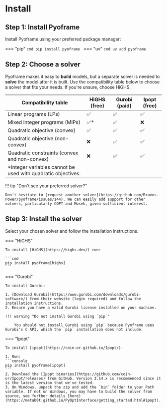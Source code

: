 # Install

## Step 1: Install Pyoframe

Install Pyoframe using your preferred package manager:

=== "pip"
`cmd
    pip install pyoframe
    `
=== "uv"
`cmd
    uv add pyoframe
    `

## Step 2: Choose a solver

Pyoframe makes it easy to **build** models, but a separate solver is needed to **solve** the model after it is built. Use the compatibility table below to choose a solver that fits your needs. If you're unsure, choose HiGHS.

| Compatibility table                                           | HiGHS (free) | Gurobi (paid) | Ipopt (free) |
| ------------------------------------------------------------- | ------------ | ------------- | ------------ |
| Linear programs (LPs)                                         | ️✅          | ️✅           | ️✅          |
| Mixed integer programs (MIPs)                                 | ️✅\*        | ️✅           | ❌           |
| Quadratic objective (convex)                                  | ️✅          | ️✅           | ️✅          |
| Quadratic objective (non-convex)                              | ❌           | ️✅           | ️✅          |
| Quadratic constraints (convex and non-convex)                 | ❌           | ️✅           | ️✅          |
| \*Integer variables cannot be used with quadratic objectives. |

!!! tip "Don't see your preferred solver?"

    Don't hesitate to [request another solver](https://github.com/Bravos-Power/pyoframe/issues/144). We can easily add support for other solvers, particularly COPT and Mosek, given sufficient interest.

## Step 3: Install the solver

Select your chosen solver and follow the installation instructions.

=== "HiGHS"

    To install [HiGHS](https://highs.dev/) run:

    ```cmd
    pip install pyoframe[highs]
    ```

=== "Gurobi"

    To install Gurobi:

    1. [Download Gurobi](https://www.gurobi.com/downloads/gurobi-software/) from their website (login required) and follow the installation instructions.
    2. Ensure you have a valid Gurobi license installed on your machine.

    !!! warning "Do not install Gurobi using `pip`"
    
        You should not install Gurobi using `pip` because Pyoframe uses Gurobi's C API, which the `pip` installation does not include.

=== "Ipopt"

    To install [ipopt](https://coin-or.github.io/Ipopt/):

    1. Run:
    ```console
    pip install pyoframe[ipopt]
    ```
    2. Download the [Ipopt binaries](https://github.com/coin-or/Ipopt/releases) from GitHub. Version 3.14.x is recommended since it is the latest version that we've tested.
    3. On Windows, unpack the zip and add the `bin` folder to your Path variable. If not on Windows, you may have to build the solver from source, see further details [here](https://metab0t.github.io/PyOptInterface/getting_started.html#ipopt).
